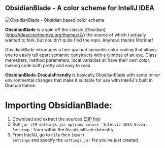 ObsidianBlade - A color scheme for IntellJ IDEA
-----------------------------------------------

![ObsidianBlade - Obsidian based color scheme](https://raw2.github.com/staslev/ObsidianBlade/master/colors/color-scheme.png "ObsidianBlade")

**ObsidianBlade** is a spin off the classic [Obsidian] (http://ideacolorthemes.org/themes/2/) the source of which I actually wanted to fork, but couldn't quite find the repo. Anyhow, thanks Morinar!

ObsidianBlade introduces a fine-grained semantic color coding that allows one to easily tell apart semantic constructs with a glimpse of an eye. Class memebers, method parameters, local variables all have their own color, making code both pretty and easy to read.

**ObsidianBlade-DraculaFriendly** is basically ObsidianBlade with some minor environmental changes that make it suitable for use with IntelliJ's built in Dracula theme.


Importing ObsidianBlade:
========================

1.  Download and extract the sources ([ZIP file](https://github.com/staslev/ObsidianBlade/archive/master.zip))
2.  Run <code>jar cfM settings.jar options colors 'IntelliJ IDEA Global Settings'</code> from within the <code>ObsidianBlade</code> direcotry.
3.  From IntelliJ, go to <code>File</code> then <code>Import Settings</code> and specify the <code>settings.jar</code> file you've just created.

